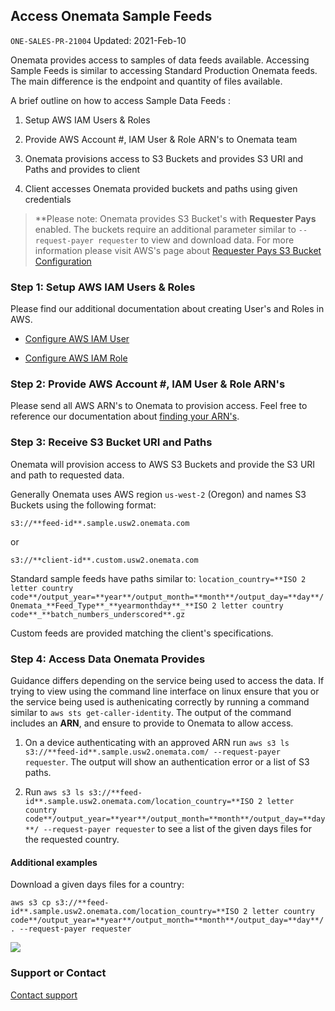 ## Access Onemata Sample Feeds
`ONE-SALES-PR-21004` Updated: 2021-Feb-10

Onemata provides access to samples of data feeds available. Accessing Sample Feeds is similar to accessing Standard Production Onemata feeds. The main difference is the endpoint and quantity of files available. 

A brief outline on how to access Sample Data Feeds :

1. Setup AWS IAM Users & Roles

2. Provide AWS Account #, IAM User & Role ARN's to Onemata team

3. Onemata provisions access to S3 Buckets and provides S3 URI and Paths and provides to client

4. Client accesses Onemata provided buckets and paths using given credentials

> **Please note: Onemata provides S3 Bucket's with **Requester Pays** enabled. The buckets require an additional parameter similar to `--request-payer requester` to view and download data. For more information please visit AWS's page about [Requester Pays S3 Bucket Configuration](https://docs.aws.amazon.com/AmazonS3/latest/userguide/RequesterPaysBuckets.html)

### Step 1: Setup AWS IAM Users & Roles

Please find our additional documentation about creating User's and Roles in AWS.

- [Configure AWS IAM User](https://onemata.github.io/configure-aws-iam-user.html)

- [Configure AWS IAM Role](https://onemata.github.io/configure-aws-iam-role.html)

### Step 2: Provide AWS Account #, IAM User & Role ARN's

Please send all AWS ARN's to Onemata to provision access. Feel free to reference our documentation about [finding your ARN's](https://onemata.github.io/retrieve-aws-iam-arn.html). 

### Step 3: Receive S3 Bucket URI and Paths

Onemata will provision access to AWS S3 Buckets and provide the S3 URI and path to requested data.

Generally Onemata uses AWS region `us-west-2` (Oregon) and names S3 Buckets using the following format:

```
s3://**feed-id**.sample.usw2.onemata.com
```

or

```
s3://**client-id**.custom.usw2.onemata.com
```

Standard sample feeds have paths similar to: `location_country=**ISO 2 letter country code**/output_year=**year**/output_month=**month**/output_day=**day**/Onemata_**Feed_Type**_**yearmonthday**_**ISO 2 letter country code**_**batch_numbers_underscored**.gz`

Custom feeds are provided matching the client's specifications.

### Step 4: Access Data Onemata Provides

Guidance differs depending on the service being used to access the data. If trying to view using the command line interface on linux ensure that you or the service being used is authenicating correctly by running a command similar to `aws sts get-caller-identity`. The output of the command includes an **ARN**, and ensure to provide to Onemata to allow access.

1. On a device authenticating with an approved ARN run `aws s3 ls s3://**feed-id**.sample.usw2.onemata.com/ --request-payer requester`. The output will show an authentication error or a list of S3 paths.

2. Run `aws s3 ls s3://**feed-id**.sample.usw2.onemata.com/location_country=**ISO 2 letter country code**/output_year=**year**/output_month=**month**/output_day=**day**/ --request-payer requester` to see a list of the given days files for the requested country. 

#### Additional examples

Download a given days files for a country: 
```
aws s3 cp s3://**feed-id**.sample.usw2.onemata.com/location_country=**ISO 2 letter country code**/output_year=**year**/output_month=**month**/output_day=**day**/ . --request-payer requester
```


![](https://www.onemata.com/hs-fs/hubfs/Logos/Onemata%20Logo%20-%20wide.png)


### Support or Contact

[Contact support](https://www.onemata.com/contact)
